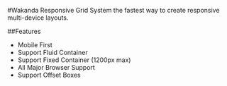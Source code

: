 #Wakanda Responsive Grid System
the fastest way to create responsive multi-device layouts.

##Features
- Mobile First
- Support Fluid Container
- Support Fixed Container (1200px max)
- All Major Browser Support
- Support Offset Boxes
